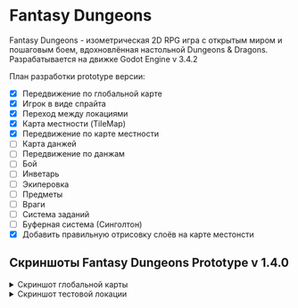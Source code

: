 # Fantasy Dungeons
Fantasy Dungeons - изометрическая 2D RPG игра с открытым миром и пошаговым боем, вдохновлённая настольной Dungeons & Dragons. Разрабатывается на движке Godot Engine v 3.4.2

План разработки prototype версии:
- [X] Передвижение по глобальной карте
- [X] Игрок в виде спрайта
- [X] Переход между локациями
- [X] Карта местности (TileMap)
- [X] Передвижение по карте местности
- [ ] Карта данжей
- [ ] Передвижение по данжам
- [ ] Бой
- [ ] Инветарь
- [ ] Экиперовка
- [ ] Предметы
- [ ] Враги
- [ ] Система заданий
- [ ] Буферная система (Синголтон)
- [X] Добавить правильную отрисовку слоёв на карте местонсти

## Скриншоты Fantasy Dungeons Prototype v 1.4.0
<details>
  <summary>Скриншот глобальной карты</summary>
  
  ![Скриншот тестовой глобальной карты](https://github.com/xWolframx/FantasyDungeons/raw/main/Screenshot/GlobalMapWIP.PNG)
  
</details>
<details>
  <summary>Скриншот тестовой локации</summary>
  
  ![Скриншот тестовой карты локации](https://github.com/xWolframx/FantasyDungeons/raw/main/Screenshot/LocationMapWIP.png)
  
</details>
